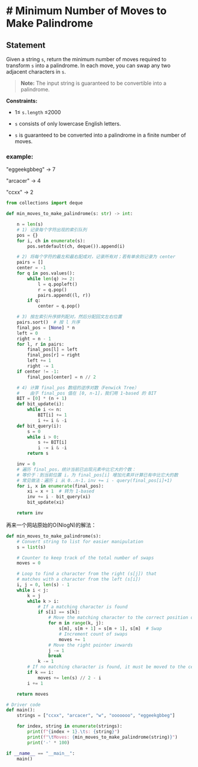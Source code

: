 # # Minimum Number of Moves to Make Palindrome

## Statement

Given a string `s`, return the minimum number of moves required to transform `s` into a palindrome. In each move, you can swap any two adjacent characters in `s`.

> **Note:** The input string is guaranteed to be convertible into a palindrome.

**Constraints:**

- 1≤ `s.length` ≤2000

- `s` consists of only lowercase English letters.

- `s` is guaranteed to be converted into a palindrome in a finite number of moves.

### example:

"eggeekgbbeg" -> 7

"arcacer" -> 4

"ccxx" -> 2

```python
from collections import deque

def min_moves_to_make_palindrome(s: str) -> int:

    n = len(s)
    # 1) 记录每个字符出现的索引队列
    pos = {}
    for i, ch in enumerate(s):
        pos.setdefault(ch, deque()).append(i)

    # 2) 将每个字符的最左和最右配成对，记录所有对；若有单余则记录为 center
    pairs = []
    center = -1
    for q in pos.values():
        while len(q) >= 2:
            l = q.popleft()
            r = q.pop()
            pairs.append((l, r))
        if q:
            center = q.pop()

    # 3) 按左索引升序排列配对，然后分配回文左右位置
    pairs.sort()  # 按 l 升序
    final_pos = [None] * n
    left = 0
    right = n - 1
    for l, r in pairs:
        final_pos[l] = left
        final_pos[r] = right
        left += 1
        right -= 1
    if center != -1:
        final_pos[center] = n // 2

    # 4) 计算 final_pos 数组的逆序对数（Fenwick Tree）
    #    由于 final_pos 值在 [0, n-1]，我们用 1-based 的 BIT
    BIT = [0] * (n + 1)
    def bit_update(i):
        while i <= n:
            BIT[i] += 1
            i += i & -i
    def bit_query(i):
        s = 0
        while i > 0:
            s += BIT[i]
            i -= i & -i
        return s

    inv = 0
    # 遍历 final_pos，统计当前已出现元素中比它大的个数：
    # 等价于：到当前位置 i，为 final_pos[i] 增加元素并计算已有中比它大的数
    # 常见做法：遍历 i 从 0..n-1，inv += i - query(final_pos[i]+1)
    for i, x in enumerate(final_pos):
        xi = x + 1  # 转为 1-based
        inv += i - bit_query(xi)
        bit_update(xi)

    return inv
```

再来一个网站原始的O(NlogN)的解法：

```python
def min_moves_to_make_palindrome(s):
    # Convert string to list for easier manipulation
    s = list(s)

    # Counter to keep track of the total number of swaps
    moves = 0

    # Loop to find a character from the right (s[j]) that
    # matches with a character from the left (s[i])
    i, j = 0, len(s) - 1
    while i < j:
        k = j
        while k > i:
            # If a matching character is found
            if s[i] == s[k]:
                # Move the matching character to the correct position on the right
                for m in range(k, j):
                    s[m], s[m + 1] = s[m + 1], s[m]  # Swap
                    # Increment count of swaps
                    moves += 1
                # Move the right pointer inwards
                j -= 1
                break
            k -= 1
        # If no matching character is found, it must be moved to the center of palindrome
        if k == i:
            moves += len(s) // 2 - i
        i += 1

    return moves

# Driver code
def main():
    strings = ["ccxx", "arcacer", "w", "ooooooo", "eggeekgbbeg"]

    for index, string in enumerate(strings):
        print(f"{index + 1}.\ts: {string}")
        print(f"\tMoves: {min_moves_to_make_palindrome(string)}")
        print('-' * 100)

if __name__ == "__main__":
    main()
```
